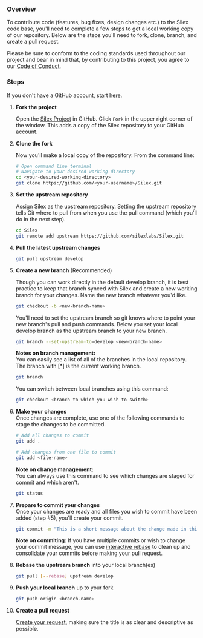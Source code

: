 ### Overview

To contribute code (features, bug fixes, design changes etc.) to the Silex code base, you'll need to complete a few steps to get a local working copy of our repository. Below are the steps you'll need to fork, clone, branch, and create a pull request. 

Please be sure to conform to the coding standards used throughout our project and bear in mind that, by contributing to this project, you agree to our [Code of Conduct](https://github.com/silexlabs/Silex/wiki/Silex-Code-of-Conduct). 

### Steps

   If you don't have a GitHub account, start [here](https://github.com/join).  
   
1. **Fork the project**

	 Open the [Silex Project](https://github.com/silexlabs/Silex/) in GitHub. Click `Fork` in the upper right corner of the window. This adds a copy of the Silex repository to your GitHub account.

2. **Clone the fork**

   Now you'll make a local copy of the repository. From the command line:

   ```bash
   # Open command line terminal
   # Navigate to your desired working directory 
   cd <your-desired-working-directory>
   git clone https://github.com/<your-username>/Silex.git
    ```

3. **Set the upstream repository**

   Assign Silex as the upstream repository. Setting the upstream repository tells Git where to pull from when you use the pull command (which you'll do in the next step).  
   
	 ```bash
	 cd Silex
	 git remote add upstream https://github.com/silexlabs/Silex.git
	 ```
      
4. **Pull the latest upstream changes**

   ```bash
   git pull upstream develop
   ```

5. **Create a new branch** (Recommended)

	 Though you can work directly in the default develop branch, it is best practice to keep that branch synced with Silex and create a new working branch for your changes. Name the new branch whatever you'd like.

   ```bash
   git checkout -b <new-branch-name>
   ```
      
    You'll need to set the upstream branch so git knows where to point your new branch's pull and push commands. Below you set your local develop branch as the upstream branch to your new branch.

   ```bash
   git branch --set-upstream-to=develop <new-branch-name>
   ```

   **Notes on branch management:**  
   You can easily see a list of all of the branches in the local repository. The branch with [*] is the current working branch. 

   ```bash
   git branch
   ```
   You can switch between local branches using this command:

   ```bash
   git checkout <branch to which you wish to switch>
   ```
  
6. **Make your changes**  
   Once changes are complete, use one of the following commands to stage the changes to be committed.

   ```bash
   # Add all changes to commit
   git add .
   
   # Add changes from one file to commit
   git add <file-name>
   ```

   **Note on change management:**  
   You can always use this command to see which changes are staged for commit and which aren't. 
  
   ```bash
   git status
   ```

7. **Prepare to commit your changes**  
   Once your changes are ready and all files you wish to commit have been added (step #5), you'll create your commit.

   ```bash
   git commit -m "This is a short message about the change made in this commit"
   ```

   **Note on commiting:** If you have multiple commits or wish to change your commit message, you can use [interactive rebase](https://help.github.com/articles/about-git-rebase) to clean up and consolidate your commits before making your pull request.

8. **Rebase the upstream branch** into your local branch(es)

   ```bash
   git pull [--rebase] upstream develop
   ```

9. **Push your local branch** up to your fork

   ```bash
   git push origin <branch-name>
   ```

10. **Create a pull request** 	

	 [Create your request](https://help.github.com/articles/creating-a-pull-request/), making sure the title is as clear and descriptive as possible. 
